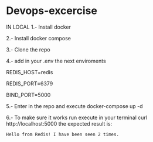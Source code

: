 # Devops-excercise
IN LOCAL
1.- Install docker


2.- Install docker compose


3.- Clone the repo


4.- add in your .env the next enviroments


REDIS_HOST=redis


REDIS_PORT=6379


BIND_PORT=5000


5.- Enter in the repo and execute docker-compose up -d


6.- To make sure it works run execute in your terminal curl http://localhost:5000 the expected result is:
    
    Hello from Redis! I have been seen 2 times.
